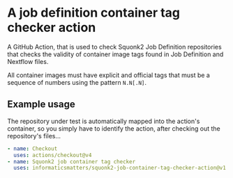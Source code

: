 # A job definition container tag checker action
A GitHub Action, that is used to check Squonk2 Job Definition repositories that
checks the validity of container image tags found in Job Definition and
Nextflow files.

All container images must have explicit and official tags that
must be a sequence of numbers using the pattern `N.N[.N]`.

## Example usage
The repository under test is automatically mapped into the action's container,
so you simply have to identify the action, after checking out the repository's files...

```yaml
- name: Checkout
  uses: actions/checkout@v4
- name: Squonk2 job container tag checker
  uses: informaticsmatters/squonk2-job-container-tag-checker-action@v1
```
